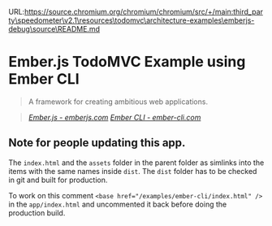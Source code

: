 URL:https://source.chromium.org/chromium/chromium/src/+/main:third_party\speedometer\v2.1\resources\todomvc\architecture-examples\emberjs-debug\source\README.md
# Ember.js TodoMVC Example using Ember CLI

> A framework for creating ambitious web applications.

> _[Ember.js - emberjs.com](http://emberjs.com)_
> _[Ember CLI - ember-cli.com](http://ember-cli.com)_

## Note for people updating this app.

The `index.html` and the `assets` folder in the parent folder as simlinks into the items with the
same names inside `dist`. The `dist` folder has to be checked in git and built for production.

To work on this comment `<base href="/examples/ember-cli/index.html" />` in the `app/index.html`
and uncommented it back before doing the production build.

